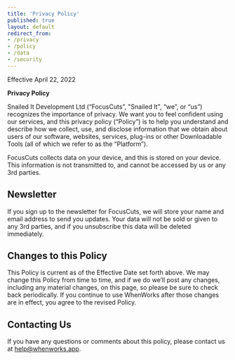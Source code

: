 ```yaml
---
title: 'Privacy Policy'
published: true
layout: default
redirect_from:
- /privacy
- /policy
- /data
- /security
---
```


Effective April 22, 2022

**Privacy Policy**

Snailed It Development Ltd (“FocusCuts”, "Snailed It", “we”, or “us”) recognizes the importance of privacy. We want you to feel confident using our services, and this privacy policy (“Policy”) is to help you understand and describe how we collect, use, and disclose information that we obtain about users of our software, websites, services, plug-ins or other Downloadable Tools (all of which we refer to as the “Platform”). 

FocusCuts collects data on your device, and this is stored on your device. This information is not transmitted to, and cannot be accessed by us or any 3rd parties.

## Newsletter

If you sign up to the newsletter for FocusCuts, we will store your name and email address to send you updates. Your data will not be sold or given to any 3rd parties, and if you unsubscribe this data will be deleted immediately.

## Changes to this Policy

This Policy is current as of the Effective Date set forth above. We may change this Policy from time to time, and if we do we’ll post any changes, including any material changes, on this page, so please be sure to check back periodically. If you continue to use WhenWorks after those changes are in effect, you agree to the revised Policy.

## Contacting Us

If you have any questions or comments about this policy, please contact us at [help@whenworks.app](mailto:help@whenworks.app).
